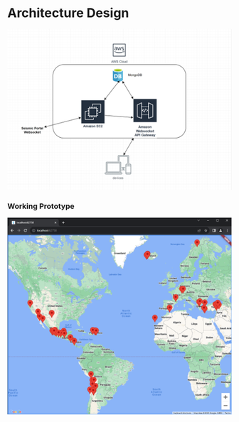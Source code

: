 # Architecture Design

![](images/design_v2.png)

### Working Prototype
![](images/prototype_sample_11_8_2023.png)
